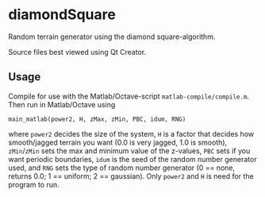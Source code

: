 diamondSquare
=============

Random terrain generator using the diamond square-algorithm.

Source files best viewed using Qt Creator.

Usage
-----
Compile for use with the Matlab/Octave-script `matlab-compile/compile.m`. Then run in Matlab/Octave using

    main_matlab(power2, H, zMax, zMin, PBC, idum, RNG)

where `power2` decides the size of the system, `H` is a factor that decides how smooth/jagged terrain you want (0.0 is very jagged, 1.0 is smooth), `zMin`/`zMin` sets the max and minimum value of the z-values, `PBC` sets if you want periodic boundaries, `idum` is the seed of the random number generator used, and `RNG` sets the type of random number generator (0 == none, returns 0.0; 1 == uniform; 2 == gaussian). Only `power2` and `H` is need for the program to run.

